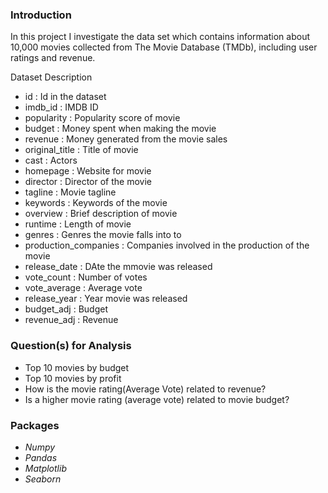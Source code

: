 ### Introduction
In this project I investigate the data set which contains information about 10,000 movies collected from The Movie Database (TMDb), including user ratings and revenue.

Dataset Description
* id : Id in the dataset
* imdb_id : IMDB ID
* popularity : Popularity score of movie
* budget : Money spent when making the movie
* revenue : Money generated from the movie sales
* original_title : Title of movie
* cast : Actors
* homepage : Website for movie
* director : Director of the movie
* tagline : Movie tagline
* keywords : Keywords of the movie
* overview : Brief description of movie
* runtime : Length of movie
* genres : Genres the movie falls into to
* production_companies : Companies involved in the production of the movie
* release_date : DAte the mmovie was released
* vote_count : Number of votes
* vote_average : Average vote
* release_year : Year movie was released
* budget_adj : Budget
* revenue_adj : Revenue

### Question(s) for Analysis
* Top 10 movies by budget
* Top 10 movies by profit
* How is the movie rating(Average Vote) related to revenue?
* Is a higher movie rating (average vote) related to movie budget?

### Packages

* _Numpy_
* _Pandas_
* _Matplotlib_
* _Seaborn_

